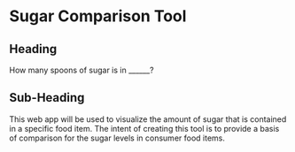 # Sugar Comparison Tool #
 
## Heading ##
  How many spoons of sugar is in ______?

## Sub-Heading ##
  This web app will be used to visualize the amount of sugar that is contained in a specific food item. The intent of creating this tool
  is to provide a basis of comparison for the sugar levels in consumer food items.  

<!-- ## Summary ##
  > Give a summary of the product and the benefit. Assume the reader will not read anything else so make this paragraph good.

## Problem ##
  > Describe the problem your product solves.

## Solution ##
  > Describe how your product elegantly solves the problem.

## Quote from You ##
  > A quote from a spokesperson in your company.

## How to Get Started ##
  > Describe how easy it is to get started.

## Customer Quote ##
  > Provide a quote from a hypothetical customer that describes how they experienced the benefit.

## Closing and Call to Action ##
  > Wrap it up and give pointers where the reader should go next. -->
